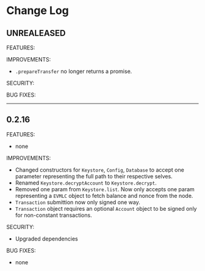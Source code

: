 # Change Log

## UNREALEASED

FEATURES:

IMPROVEMENTS:

- `.prepareTransfer` no longer returns a promise.
  
SECURITY:

BUG FIXES:

---

## 0.2.16

FEATURES:

- none

IMPROVEMENTS:

- Changed constructors for `Keystore`, `Config`, `Database` to accept one
  parameter representing the full path to their respective selves.
- Renamed `Keystore.decryptAccount` to `Keystore.decrypt`.
- Removed one param from `Keystore.list`. Now only accepts one param
  representing a `EVMLC` object to fetch balance and nonce from the node.
- `Transaction` submittion now only signed one way.
- `Transaction` object requires an optional `Account` object to be signed
  only for non-constant transactions.

SECURITY:

- Upgraded dependencies

BUG FIXES:

- none

